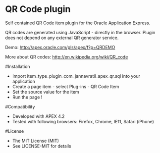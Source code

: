 QR Code plugin
===============

Self contained QR Code item plugin for the Oracle Application Express.

QR codes are generated using JavaScript - directly in the browser. Plugin does not depend on any external QR generator service. 

Demo: http://apex.oracle.com/pls/apex/f?p=QRDEMO

More about QR codes: http://en.wikipedia.org/wiki/QR_code

#Installation
* Import item_type_plugin_com_jannavratil_apex_qr.sql into your application
* Create a page item - select Plug-ins - QR Code Item
* Set the source value for the item
* Run the page !
 
#Compatibility
* Developed with APEX 4.2
* Tested with following browsers: Firefox, Chrome, IE11, Safari (iPhone)

#License
* The MIT License (MIT)
* See LICENSE-MIT for details
